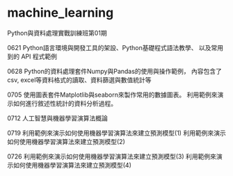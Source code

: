 # machine_learning
Python與資料處理實戰訓練班第01期

0621 
Python語言環境與開發工具的架設、Python基礎程式語法教學、
以及常用到的 API 程式範例

0628 
Python的資料處理套件Numpy與Pandas的使用與操作範例，
內容包含了csv, excel等資料格式的讀取、資料篩選與數值統計等

0705 
使用圖表套件Matplotlib與seaborn來製作常用的數據圖表。
利用範例來演示如何進行敘述性統計的資料分析過程。

0712 
人工智慧與機器學習演算法概論

0719 
利用範例來演示如何使用機器學習演算法來建立預測模型(1)
利用範例來演示如何使用機器學習演算法來建立預測模型(2)

0726 
利用範例來演示如何使用機器學習演算法來建立預測模型(3)
利用範例來演示如何使用機器學習演算法來建立預測模型(4)